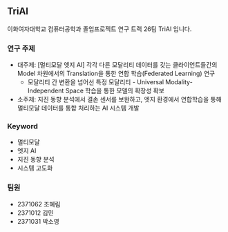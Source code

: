 ## TriAI
이화여자대학교 컴퓨터공학과 졸업프로젝트 연구 트랙 26팀 TriAI 입니다.
### 연구 주제
- 대주제: [멀티모달 엣지 AI] 각각 다른 모달리티 데이터를 갖는 클라이언트들간의 Model 차원에서의 Translation을 통한 연합 학습(Federated Learning) 연구
  - 모달리티 간 변환을 넘어선 특정 모달리티 - Universal Modality-Independent Space 학습을 통한 모델의 확장성 확보
- 소주제: 지진 동향 분석에서 결손 센서를 보완하고, 엣지 환경에서 연합학습을 통해 멀티모달 데이터를 통합 처리하는 AI 시스템 개발
### Keyword
- 멀티모달
- 엣지 AI
- 지진 동향 분석
- 시스템 고도화
### 팀원
- 2371062 조혜림
- 2371012 김민
- 2371031 박소영
